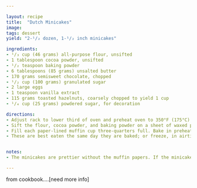 ```yaml
---

layout: recipe
title:  "Dutch Minicakes"
image:
tags: dessert
yield: "2-¹/₂ dozen, 1-¹/₂ inch minicakes"

ingredients:
- ¹/₃ cup (46 grams) all-purpose flour, unsifted
- 1 tablespoon cocoa powder, unsifted
- ¹/₂ teaspoon baking powder
- 6 tablespoons (85 grams) unsalted butter
- 170 grams semisweet chocolate, chopped
- ¹/₂ cup (100 grams) granulated sugar
- 2 large eggs
- 1 teaspoon vanilla extract
- 115 grams toasted hazelnuts, coarsely chopped to yield 1 cup
- ¹/₄ cup (25 grams) powdered sugar, for decoration

directions:
- Adjust rack to lower third of oven and preheat oven to 350°F (175°C). Line 2-¹/₂ dozen miniature muffin cups that measure 1-¹/₂ inches by ³/₄ inch width miniature cupcake liners.
- Sift the flour, cocoa powder, and baking powder on a sheet of waxed paper; set aside. In a small saucepan, melt the butter and chocolate over very low heat. Remove from heat; stir in the sugar. Pour into a 3-quart mixing bowl; set aside to cool slightly, about 5 minutes. Add the eggs and vanilla, stirring just until blended. Stir in the flour mixture, then the nuts.
- Fill each paper-lined muffin cup three-quarters full. Bake in preheated oven 10 minutes only. Don't overbake. Remove pans to wire racks to cool 5 minutes to allow cakes to firm a bit. Carefully remove cakes to other racks to cool. Sprinkle with powdered sugar before serving.
- These are best eaten the same day they are baked; or freeze, in airtight sturdy plastic containers, up to 1 month.


notes:
- The minicakes are prettier without the muffin papers. If the minicakes are not already frozen, freeze them for 30 minutes. The papers can be lifted quickly and easily from the rich sticky surfaces without altering the shape of the cakes.

---
```


from cookbook….[need more info]
